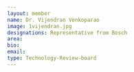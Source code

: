 ```yaml
---
layout: member
name: Dr. Vijendran Venkoparao
image: 1vijendran.jpg
designations: Representative from Bosch
area:
bio:
email:
type: Technology-Review-board
---
```

